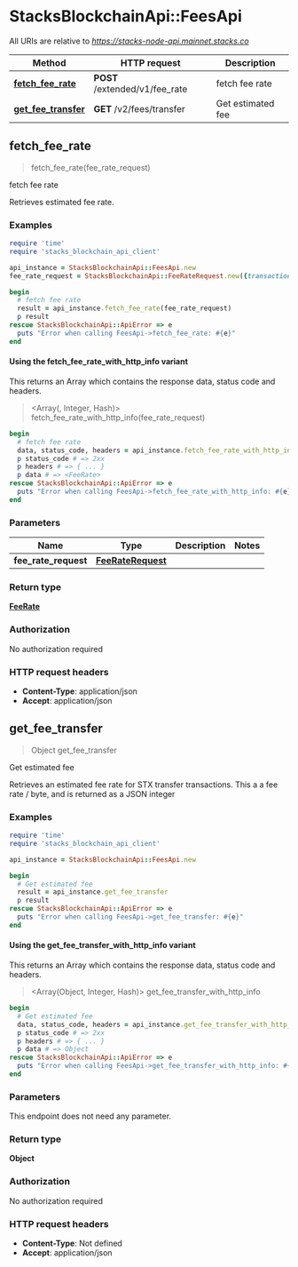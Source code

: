 # StacksBlockchainApi::FeesApi

All URIs are relative to *https://stacks-node-api.mainnet.stacks.co*

| Method | HTTP request | Description |
| ------ | ------------ | ----------- |
| [**fetch_fee_rate**](FeesApi.md#fetch_fee_rate) | **POST** /extended/v1/fee_rate | fetch fee rate |
| [**get_fee_transfer**](FeesApi.md#get_fee_transfer) | **GET** /v2/fees/transfer | Get estimated fee |


## fetch_fee_rate

> <FeeRate> fetch_fee_rate(fee_rate_request)

fetch fee rate

Retrieves estimated fee rate.

### Examples

```ruby
require 'time'
require 'stacks_blockchain_api_client'

api_instance = StacksBlockchainApi::FeesApi.new
fee_rate_request = StacksBlockchainApi::FeeRateRequest.new({transaction: 'transaction_example'}) # FeeRateRequest | 

begin
  # fetch fee rate
  result = api_instance.fetch_fee_rate(fee_rate_request)
  p result
rescue StacksBlockchainApi::ApiError => e
  puts "Error when calling FeesApi->fetch_fee_rate: #{e}"
end
```

#### Using the fetch_fee_rate_with_http_info variant

This returns an Array which contains the response data, status code and headers.

> <Array(<FeeRate>, Integer, Hash)> fetch_fee_rate_with_http_info(fee_rate_request)

```ruby
begin
  # fetch fee rate
  data, status_code, headers = api_instance.fetch_fee_rate_with_http_info(fee_rate_request)
  p status_code # => 2xx
  p headers # => { ... }
  p data # => <FeeRate>
rescue StacksBlockchainApi::ApiError => e
  puts "Error when calling FeesApi->fetch_fee_rate_with_http_info: #{e}"
end
```

### Parameters

| Name | Type | Description | Notes |
| ---- | ---- | ----------- | ----- |
| **fee_rate_request** | [**FeeRateRequest**](FeeRateRequest.md) |  |  |

### Return type

[**FeeRate**](FeeRate.md)

### Authorization

No authorization required

### HTTP request headers

- **Content-Type**: application/json
- **Accept**: application/json


## get_fee_transfer

> Object get_fee_transfer

Get estimated fee

Retrieves an estimated fee rate for STX transfer transactions. This a a fee rate / byte, and is returned as a JSON integer

### Examples

```ruby
require 'time'
require 'stacks_blockchain_api_client'

api_instance = StacksBlockchainApi::FeesApi.new

begin
  # Get estimated fee
  result = api_instance.get_fee_transfer
  p result
rescue StacksBlockchainApi::ApiError => e
  puts "Error when calling FeesApi->get_fee_transfer: #{e}"
end
```

#### Using the get_fee_transfer_with_http_info variant

This returns an Array which contains the response data, status code and headers.

> <Array(Object, Integer, Hash)> get_fee_transfer_with_http_info

```ruby
begin
  # Get estimated fee
  data, status_code, headers = api_instance.get_fee_transfer_with_http_info
  p status_code # => 2xx
  p headers # => { ... }
  p data # => Object
rescue StacksBlockchainApi::ApiError => e
  puts "Error when calling FeesApi->get_fee_transfer_with_http_info: #{e}"
end
```

### Parameters

This endpoint does not need any parameter.

### Return type

**Object**

### Authorization

No authorization required

### HTTP request headers

- **Content-Type**: Not defined
- **Accept**: application/json

